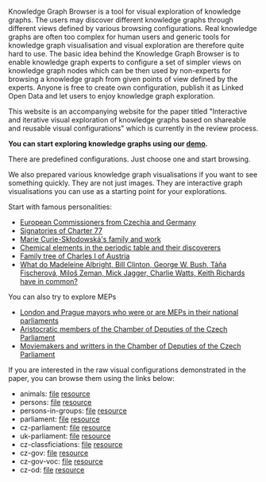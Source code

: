 Knowledge Graph Browser is a tool for visual exploration of knowledge graphs.
The users may discover different knowledge graphs through different views defined by various browsing configurations.
Real knowledge graphs are often too complex for human users and generic tools for knowledge graph visualisation and visual exploration are therefore quite hard to use.
The basic idea behind the Knowledge Graph Browser is to enable knowledge graph experts to configure a set of simpler views on knowledge graph nodes which can be then used by non-experts for browsing a knowledge graph from given points of view defined by the experts.
Anyone is free to create own configuration, publish it as Linked Open Data and let users to enjoy knowledge graph exploration.

This website is an accompanying website for the paper titled "Interactive and iterative visual exploration of knowledge graphs based on shareable and reusable visual configurations" which is currently in the review process.

**You can start exploring knowledge graphs using our [demo](https://try.kgbrowser.opendata.cz).**

There are predefined configurations.
Just choose one and start browsing.

We also prepared various knowledge graph visualisations if you want to see something quickly.
They are not just images.
They are interactive graph visualisations you can use as a starting point for your explorations.

Start with famous personalities:

- [European Commissioners from Czechia and Germany](https://try.kgbrowser.opendata.cz/?load=https://raw.githubusercontent.com/martinnec/knowledge-graph-browser-website/main/examples/czech-and-german-european-commissioners.kgvb)
- [Signatories of Charter 77](https://try.kgbrowser.opendata.cz/?load=https://raw.githubusercontent.com/martinnec/knowledge-graph-browser-website/main/examples/charter-77-signatories.kgvb)
- [Marie Curie-Skłodowská's family and work](https://try.kgbrowser.opendata.cz/?load=https://raw.githubusercontent.com/martinnec/knowledge-graph-browser-website/main/examples/curie-family-and-work.kgvb)
- [Chemical elements in the periodic table and their discoverers](https://try.kgbrowser.opendata.cz/?load=https://raw.githubusercontent.com/martinnec/knowledge-graph-browser-website/main/examples/periodic-table.kgvb)
- [Family tree of Charles I of Austria](https://try.kgbrowser.opendata.cz/?load=https://raw.githubusercontent.com/martinnec/knowledge-graph-browser-website/main/examples/charles-I-of-austria-family-tree.kgvb)
- [What do Madeleine Albright, Bill Clinton, George W. Bush, Táňa Fischerová, Miloš Zeman, Mick Jagger, Charlie Watts, Keith Richards have in common?](https://try.kgbrowser.opendata.cz/?load=https://raw.githubusercontent.com/martinnec/knowledge-graph-browser-website/main/examples/common-albright-clinton-bush-fischerova-zeman-jagger-richards-watts.kgvb)

You can also try to explore MEPs
- [London and Prague mayors who were or are MEPs in their national parliaments](https://try.kgbrowser.opendata.cz/?load=https://raw.githubusercontent.com/martinnec/knowledge-graph-browser-website/main/examples/london-prague-mayors-as-meps.kgvb)
- [Aristocratic members of the Chamber of Deputies of the Czech Parliament](https://try.kgbrowser.opendata.cz/?load=https://raw.githubusercontent.com/martinnec/knowledge-graph-browser-website/main/examples/aristocratic-members-of-chamber-of-deputies-of-czechia.kgvb)
- [Moviemakers and writters in the Chamber of Deputies of the Czech Parliament](https://try.kgbrowser.opendata.cz/?load=https://raw.githubusercontent.com/martinnec/knowledge-graph-browser-website/main/examples/moviemakers-and-writers-as-members-of-chamber-of-deputies.kgvb)

If you are interested in the raw visual configurations demonstrated in the paper, you can browse them using the links below:

- animals: [file](https://raw.githubusercontent.com/martinnec/knowledge-graph-browser-website/main/configurations/config-animals.ttl) [resource](https://linked.opendata.cz/resource/knowledge-graph-browser/configuration/wikidata/animals)
- persons: [file](https://raw.githubusercontent.com/martinnec/knowledge-graph-browser-website/main/configurations/config-persons.ttl) [resource](https://linked.opendata.cz/resource/knowledge-graph-browser/configuration/wikidata/personalities)
- persons-in-groups: [file](https://raw.githubusercontent.com/martinnec/knowledge-graph-browser-website/main/configurations/config-persons-in-groups.ttl) [resource](https://linked.opendata.cz/resource/knowledge-graph-browser/configuration/people-by-groups)
- parliament: [file](https://raw.githubusercontent.com/martinnec/knowledge-graph-browser-website/main/configurations/config-parliament.ttl) [resource](https://linked.opendata.cz/resource/knowledge-graph-browser/configuration/parliaments)
- cz-parliament: [file](https://raw.githubusercontent.com/martinnec/knowledge-graph-browser-website/main/configurations/config-parliament-cz.ttl) [resource](https://linked.opendata.cz/resource/knowledge-graph-browser/configuration/psp)
- uk-parliament: [file](https://raw.githubusercontent.com/martinnec/knowledge-graph-browser-website/main/configurations/config-parliament-uk.ttl) [resource](https://linked.opendata.cz/resource/knowledge-graph-browser/configuration/ukparliament)
- cz-classficiations: [file](https://raw.githubusercontent.com/martinnec/knowledge-graph-browser-website/main/configurations/config-cz-classifications.ttl) [resource](https://linked.opendata.cz/resource/knowledge-graph-browser/configuration/čsú-klasifikace)
- cz-gov: [file](https://raw.githubusercontent.com/martinnec/knowledge-graph-browser-website/main/configurations/config-cz-gov.ttl) [resource](https://linked.opendata.cz/resource/knowledge-graph-browser/configuration/rpp)
- cz-gov-voc: [file](https://raw.githubusercontent.com/martinnec/knowledge-graph-browser-website/main/configurations/config-cz-gov-voc.ttl) [resource](https://linked.opendata.cz/resource/knowledge-graph-browser/configuration/sgov-full-simplified)
- cz-od: [file](https://raw.githubusercontent.com/martinnec/knowledge-graph-browser-website/main/configurations/config-cz-od.ttl) [resource](https://linked.opendata.cz/resource/knowledge-graph-browser/configuration/nkod)